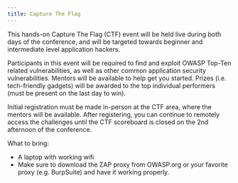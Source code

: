 ```yaml
---
title: Capture The Flag
---
```


This hands-on Capture The Flag (CTF) event will be held live during both days of the conference, and will be targeted towards beginner and intermediate level application hackers.  

Participants in this event will be required to find and exploit OWASP Top-Ten related vulnerabilities, as well as other common application security vulnerabilities. Mentors will be available to help get you started. Prizes (i.e. tech-friendly gadgets) will be awarded to the top individual performers (must be present on the last day to win).

Initial registration must be made in-person at the CTF area, where the mentors will be available.  After registering, you can continue to remotely access the challenges until the CTF scoreboard is closed on the 2nd afternoon of the conference.

What to bring:

* A laptop with working wifi
* Make sure to download the ZAP proxy from OWASP.org or your favorite proxy (e.g. BurpSuite) and have it working properly. 